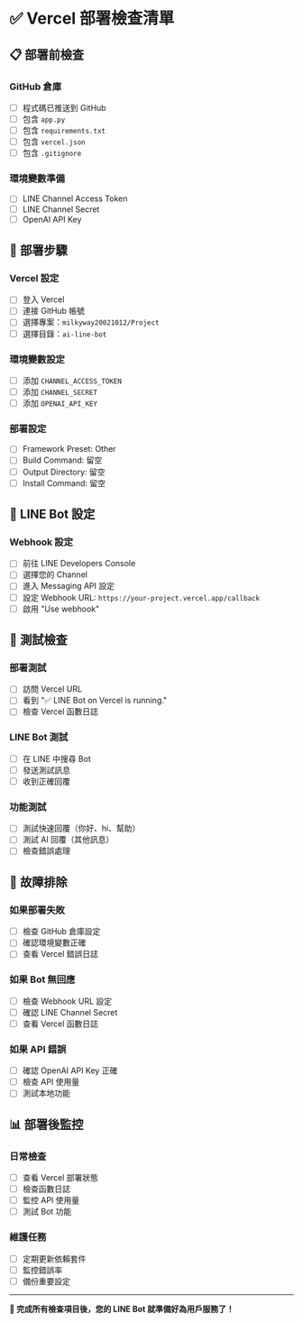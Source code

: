 # ✅ Vercel 部署檢查清單

## 📋 部署前檢查

### GitHub 倉庫
- [ ] 程式碼已推送到 GitHub
- [ ] 包含 `app.py`
- [ ] 包含 `requirements.txt`
- [ ] 包含 `vercel.json`
- [ ] 包含 `.gitignore`

### 環境變數準備
- [ ] LINE Channel Access Token
- [ ] LINE Channel Secret
- [ ] OpenAI API Key

## 🚀 部署步驟

### Vercel 設定
- [ ] 登入 Vercel
- [ ] 連接 GitHub 帳號
- [ ] 選擇專案：`milkyway20021012/Project`
- [ ] 選擇目錄：`ai-line-bot`

### 環境變數設定
- [ ] 添加 `CHANNEL_ACCESS_TOKEN`
- [ ] 添加 `CHANNEL_SECRET`
- [ ] 添加 `OPENAI_API_KEY`

### 部署設定
- [ ] Framework Preset: Other
- [ ] Build Command: 留空
- [ ] Output Directory: 留空
- [ ] Install Command: 留空

## 🔗 LINE Bot 設定

### Webhook 設定
- [ ] 前往 LINE Developers Console
- [ ] 選擇您的 Channel
- [ ] 進入 Messaging API 設定
- [ ] 設定 Webhook URL: `https://your-project.vercel.app/callback`
- [ ] 啟用 "Use webhook"

## 🧪 測試檢查

### 部署測試
- [ ] 訪問 Vercel URL
- [ ] 看到 "✅ LINE Bot on Vercel is running."
- [ ] 檢查 Vercel 函數日誌

### LINE Bot 測試
- [ ] 在 LINE 中搜尋 Bot
- [ ] 發送測試訊息
- [ ] 收到正確回覆

### 功能測試
- [ ] 測試快速回覆（你好、hi、幫助）
- [ ] 測試 AI 回覆（其他訊息）
- [ ] 檢查錯誤處理

## 🔧 故障排除

### 如果部署失敗
- [ ] 檢查 GitHub 倉庫設定
- [ ] 確認環境變數正確
- [ ] 查看 Vercel 錯誤日誌

### 如果 Bot 無回應
- [ ] 檢查 Webhook URL 設定
- [ ] 確認 LINE Channel Secret
- [ ] 查看 Vercel 函數日誌

### 如果 API 錯誤
- [ ] 確認 OpenAI API Key 正確
- [ ] 檢查 API 使用量
- [ ] 測試本地功能

## 📊 部署後監控

### 日常檢查
- [ ] 查看 Vercel 部署狀態
- [ ] 檢查函數日誌
- [ ] 監控 API 使用量
- [ ] 測試 Bot 功能

### 維護任務
- [ ] 定期更新依賴套件
- [ ] 監控錯誤率
- [ ] 備份重要設定

---

**🎯 完成所有檢查項目後，您的 LINE Bot 就準備好為用戶服務了！** 